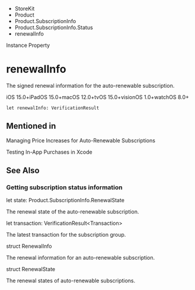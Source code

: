 

- StoreKit
- Product
- Product.SubscriptionInfo
- Product.SubscriptionInfo.Status
-  renewalInfo 

Instance Property

# renewalInfo

The signed renewal information for the auto-renewable subscription.

iOS 15.0+iPadOS 15.0+macOS 12.0+tvOS 15.0+visionOS 1.0+watchOS 8.0+

``` source
let renewalInfo: VerificationResult
```

## Mentioned in 

Managing Price Increases for Auto-Renewable Subscriptions

Testing In-App Purchases in Xcode

## See Also

### Getting subscription status information

let state: Product.SubscriptionInfo.RenewalState

The renewal state of the auto-renewable subscription.

let transaction: VerificationResult&lt;Transaction>

The latest transaction for the subscription group.

struct RenewalInfo

The renewal information for an auto-renewable subscription.

struct RenewalState

The renewal states of auto-renewable subscriptions.

